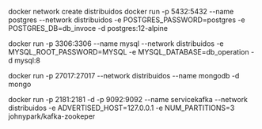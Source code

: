 docker network create distribuidos
docker run -p 5432:5432 --name postgres --network distribuidos -e POSTGRES_PASSWORD=postgres -e POSTGRES_DB=db_invoce -d postgres:12-alpine

docker run -p 3306:3306 --name mysql --network distribuidos -e MYSQL_ROOT_PASSWORD=MYSQL -e MYSQL_DATABASE=db_operation -d mysql:8

docker run -p 27017:27017 --network distribuidos --name mongodb -d mongo

docker run -p 2181:2181 -d -p 9092:9092 --name servicekafka --network distribuidos -e ADVERTISED_HOST=127.0.0.1 -e NUM_PARTITIONS=3 johnypark/kafka-zookeper